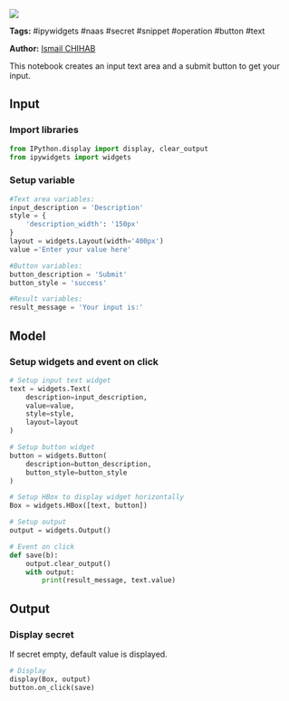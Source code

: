 <a href="https://app.naas.ai/user-redirect/naas/downloader?url=https://raw.githubusercontent.com/jupyter-naas/awesome-notebooks/master/IPyWidgets/IPyWidgets_Create_input_text_and_submit_button.ipynb" target="_parent"><img src="https://naasai-public.s3.eu-west-3.amazonaws.com/open_in_naas.svg"/></a>

**Tags:** #ipywidgets #naas #secret #snippet #operation #button #text

**Author:** [Ismail CHIHAB](https://www.linkedin.com/in/ismail-chihab-4b0a04202/)

This notebook creates an input text area and a submit button to get your input.

## Input

### Import libraries


```python
from IPython.display import display, clear_output
from ipywidgets import widgets
```

### Setup variable


```python
#Text area variables:
input_description = 'Description' 
style = {
    'description_width': '150px'
}
layout = widgets.Layout(width='400px')
value ='Enter your value here'

#Button variables:
button_description = 'Submit'
button_style = 'success'

#Result variables:
result_message = 'Your input is:'
```

## Model

### Setup widgets and event on click


```python
# Setup input text widget
text = widgets.Text(
    description=input_description,
    value=value,
    style=style,
    layout=layout
)

# Setup button widget
button = widgets.Button(
    description=button_description,
    button_style=button_style
)

# Setup HBox to display widget horizontally
Box = widgets.HBox([text, button])

# Setup output
output = widgets.Output()

# Event on click
def save(b):
    output.clear_output()
    with output:
        print(result_message, text.value)
```

## Output

### Display secret
If secret empty, default value is displayed.


```python
# Display
display(Box, output)
button.on_click(save)
```
